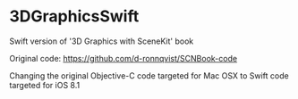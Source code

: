 3DGraphicsSwift
===============

Swift version of '3D Graphics with SceneKit' book

Original code: https://github.com/d-ronnqvist/SCNBook-code

Changing the original Objective-C code targeted for Mac OSX to Swift code targeted for iOS 8.1
